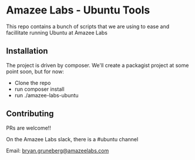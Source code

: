 # Amazee Labs - Ubuntu Tools

This repo contains a bunch of scripts that we are using to ease and facillitate running Ubuntu at Amazee Labs

## Installation
The project is driven by composer. We'll create a packagist project at some point soon, but for now:
 - Clone the repo
 - run composer install
 - run ./amazee-labs-ubuntu

## Contributing
PRs are welcome!!

On the Amazee Labs slack, there is a #ubuntu channel

Email: bryan.gruneberg@amazeelabs.com
